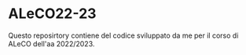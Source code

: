 # ALeCO22-23
Questo reposirtory contiene del codice sviluppato da me per il corso di ALeCO dell'aa 2022/2023.
